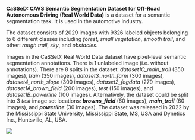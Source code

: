**CaSSeD: CAVS Semantic Segmentation Dataset for Off-Road Autonomous Driving (Real World Data)** is a dataset for a semantic segmentation task. It is used in the automotive industry. 

The dataset consists of 2029 images with 9326 labeled objects belonging to 6 different classes including *forest*, *small vegetation*, *smooth trail*, and other: *rough trail*, *sky*, and *obstacles*.

Images in the CaSSeD: Real World Data dataset have pixel-level semantic segmentation annotations. There is 1 unlabeled image (i.e. without annotations). There are 8 splits in the dataset: *dataset1C_main_trail* (350 images), *train* (350 images), *dataset3_north_farm* (300 images), *dataset4_north_slope* (300 images), *dataset2_fogdata* (279 images), *dataset1A_brown_field* (200 images), *test* (150 images), and *dataset1B_powerline* (100 images). Alternatively, the dataset could be split into 3 *test* image set locations: ***browns_field*** (60 images), ***main_trail*** (60 images), and ***powerline*** (30 images). The dataset was released in 2022 by the Mississippi State University, Mississippi State, MS, USA and Dynetics Inc., Huntsville, AL, USA.

<img src="https://github.com/dataset-ninja/cassed-real-world-data/raw/main/visualizations/poster.png">
